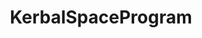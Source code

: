 ---
title: KerbalSpaceProgram
crosslinks:
- livven
- jatwaaspaceprogram
- RealSolarSystem
- Kos
- ConsoleKSP
- space
- nocontext
- EmpireDidNothingWrong
- spacex
- aviation
- pcmasterrace
- SpaceXMasterrace
- EliteDangerous
- gifsthatendtoosoon
- SpaceXLounge
- oddlysatisfying
- Warthunder
- Steam
- dwarffortress
- factorio
---